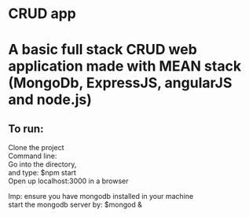 # CRUD app
# A basic full stack CRUD web application made with MEAN stack (MongoDb, ExpressJS, angularJS and node.js)

## To run:
Clone the project  
Command line:  
Go into the directory,  
and type: $npm start  
Open up localhost:3000 in a browser

Imp: ensure you have mongodb installed in your machine   
start the mongodb server by: $mongod &
